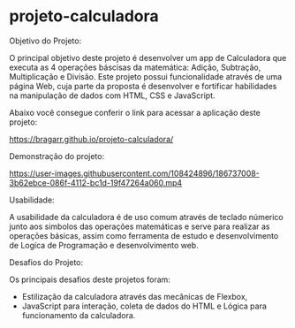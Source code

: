 # projeto-calculadora

Objetivo do Projeto:

O principal objetivo deste projeto é desenvolver um app de Calculadora que executa as 4 operações báscisas da matemática: Adição, Subtração, Multiplicação e Divisão. Este projeto possui funcionalidade através de uma página Web, cuja parte da proposta é desenvolver e fortificar habilidades na manipulação de dados com HTML, CSS e JavaScript.

Abaixo você consegue conferir o link para acessar a aplicação deste projeto:

https://bragarr.github.io/projeto-calculadora/ 

Demonstração do projeto:

https://user-images.githubusercontent.com/108424896/186737008-3b62ebce-086f-4112-bc1d-19f47264a060.mp4

Usabilidade: 

A usabilidade da calculadora é de uso comum através de teclado númerico junto aos simbolos das operações matemáticas e serve para realizar as operações básicas, assim como ferramenta de estudo e desenvolvimento de Logíca de Programação e desenvolvimento web.

Desafios do Projeto:

Os principais desafios deste projetos foram:

- Estilização da calculadora através das mecânicas de Flexbox,
- JavaScript para interação, coleta de dados do HTML e Lógica para funcionamento da calculadora.
